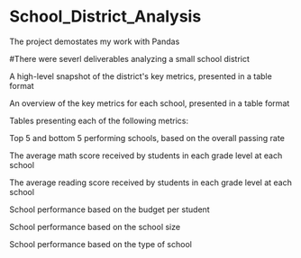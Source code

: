 # School_District_Analysis
The project demostates my work with Pandas 

#There were severl deliverables analyzing a small school district

A high-level snapshot of the district's key metrics, presented in a table format

An overview of the key metrics for each school, presented in a table format

Tables presenting each of the following metrics:

Top 5 and bottom 5 performing schools, based on the overall passing rate

The average math score received by students in each grade level at each school

The average reading score received by students in each grade level at each school

School performance based on the budget per student

School performance based on the school size 

School performance based on the type of school

